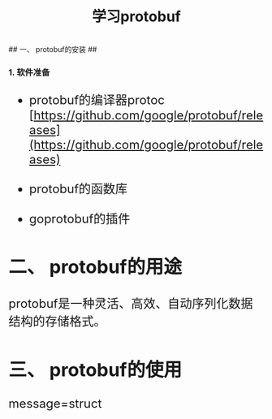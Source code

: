#  <center>学习protobuf</center>  #
<br>
## 一、 protobuf的安装 ##

### 1. 软件准备 ###


<font size=5>

- protobuf的编译器protoc [https://github.com/google/protobuf/releases](https://github.com/google/protobuf/releases)


- protobuf的函数库 


- goprotobuf的插件

## 二、 protobuf的用途 ##

protobuf是一种灵活、高效、自动序列化数据结构的存储格式。


## 三、 protobuf的使用 ##

message=struct